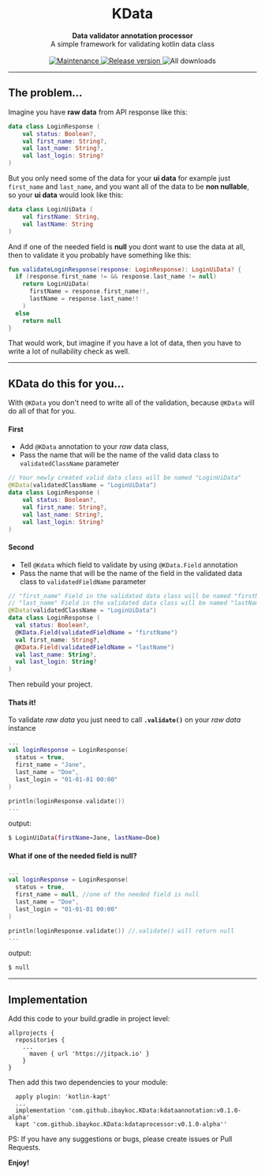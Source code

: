 <h1 align="center">KData</h1>
<div align="center">
  <strong>Data validator annotation processor</strong>
</div>
<div align="center">
  A simple framework for validating kotlin data class
</div>

<br />

<div align="center">
  <!-- Maintenance -->
  <a href="https://GitHub.com/Ibaykoc/Kdata/graphs/commit-activity">
    <img src="https://img.shields.io/badge/Maintained%3F-yes-green.svg"
      alt="Maintenance" />
  </a>
  <!-- Release version -->
  <a href="https://GitHub.com/Ibaykoc/KData/releases/">
    <img src="https://img.shields.io/github/release/Ibaykoc/KData.svg"
      alt="Release version" />
  </a>
  <!-- All downloads -->
    <img src="https://img.shields.io/github/downloads/Ibaykoc/KData/total.svg"
      alt="All downloads" />
</div>

------------

## The problem\...
Imagine you have **raw data** from API response like this:
```kotlin
data class LoginResponse (
    val status: Boolean?,
    val first_name: String?,
    val last_name: String?,
    val last_login: String?
)
```
But you only need some of the data for your **ui data** for example just `first_name`  and `last_name`, and you want all of the data to be **non nullable**, so your **ui data** would look like this:
```kotlin
data class LoginUiData (
    val firstName: String,
    val lastName: String
)
```
And if one of the needed field is **null** you dont want to use the data at all, 
then to validate it you probably have something like this:
```kotlin
fun validateLoginResponse(response: LoginResponse): LoginUiData? {
  if (response.first_name != && response.last_name != null)
    return LoginUiData(
      firstName = response.first_name!!,
      lastName = response.last_name!!
    )
  else
    return null
}
```
That would work, but imagine if you have a lot of data, then you have to write a lot of nullability check as well.

------------


## KData do this for you\...
With `@KData` you don't need to write all of the validation, because `@KData` will do all of that for you.

#### First
- Add `@KData` annotation to your *raw* data class,
- Pass the name that will be the name of the valid data class to `validatedClassName` parameter

```kotlin
// Your newly created valid data class will be named "LoginUiData"
@KData(validatedClassName = "LoginUiData") 
data class LoginResponse (
    val status: Boolean?,
    val first_name: String?,
    val last_name: String?,
    val last_login: String?
)
```
#### Second
- Tell `@Kdata` which field to validate by using `@KData.Field` annotation
- Pass the name that will be the name of the field in the validated data class to `validatedFieldName` parameter

```kotlin
// "first_name" Field in the validated data class will be named "firstName" 
// "last_name" Field in the validated data class will be named "lastName" 
@KData(validatedClassName = "LoginUiData") 
data class LoginResponse (
  val status: Boolean?,
  @KData.Field(validatedFieldName = "firstName")
  val first_name: String?,
  @KData.Field(validatedFieldName = "lastName")
  val last_name: String?,
  val last_login: String?
)
```
Then rebuild your project.
#### Thats it!

To validate *raw data* you just need to call **`.validate()`** on your *raw data* instance
```kotlin
...
val loginResponse = LoginResponse(
  status = true,
  first_name = "Jane",
  last_name = "Doe",
  last_login = "01-01-01 00:00"
)

println(loginResponse.validate())
...
```
output:
```sh
$ LoginUiData(firstName=Jane, lastName=Doe)
```

#### What if one of the needed field is **null**?
```kotlin
...
val loginResponse = LoginResponse(
  status = true,
  first_name = null, //one of the needed field is null
  last_name = "Doe",
  last_login = "01-01-01 00:00"
)

println(loginResponse.validate()) //.validate() will return null
...
```
output:
```sh
$ null
```

------------



## Implementation
Add this code to your build.gradle in project level:
```
allprojects {
  repositories {
    ...
      maven { url 'https://jitpack.io' }
    }
}
```
Then add this two dependencies to your module:
```
  apply plugin: 'kotlin-kapt'
  ...
  implementation 'com.github.ibaykoc.KData:kdataannotation:v0.1.0-alpha'
  kapt 'com.github.ibaykoc.KData:kdataprocessor:v0.1.0-alpha''
```
PS: If you have any suggestions or bugs, please create issues or Pull Requests.

**Enjoy!**
